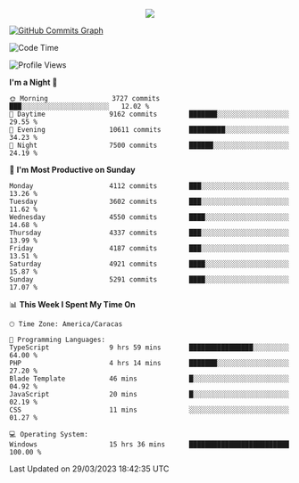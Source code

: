 <p align="center">
  <a href="http://www.github.com/thevacs">
    <img src="https://github-readme-streak-stats.herokuapp.com/?user=thevacs&stroke=ffffff&background=1c1917&ring=0891b2&fire=0891b2&currStreakNum=ffffff&currStreakLabel=0891b2&sideNums=ffffff&sideLabels=ffffff&dates=ffffff&hide_border=true" />
  </a>
  
  <a href="http://www.github.com/thevacs"><img src="https://github-readme-activity-graph.cyclic.app/graph?username=thevacs&bg_color=000000&color=ffffff&line=ff0000&point=ebebeb&area=true&hide_border=true" alt="GitHub Commits Graph" /></a>
  
</p>

<!--START_SECTION:waka-->
![Code Time](http://img.shields.io/badge/Code%20Time-1%2C273%20hrs%2048%20mins-blue)

![Profile Views](http://img.shields.io/badge/Profile%20Views-0-blue)

**I'm a Night 🦉** 

```text
🌞 Morning                3727 commits        ███░░░░░░░░░░░░░░░░░░░░░░   12.02 % 
🌆 Daytime                9162 commits        ███████░░░░░░░░░░░░░░░░░░   29.55 % 
🌃 Evening                10611 commits       █████████░░░░░░░░░░░░░░░░   34.23 % 
🌙 Night                  7500 commits        ██████░░░░░░░░░░░░░░░░░░░   24.19 % 
```
📅 **I'm Most Productive on Sunday** 

```text
Monday                   4112 commits        ███░░░░░░░░░░░░░░░░░░░░░░   13.26 % 
Tuesday                  3602 commits        ███░░░░░░░░░░░░░░░░░░░░░░   11.62 % 
Wednesday                4550 commits        ████░░░░░░░░░░░░░░░░░░░░░   14.68 % 
Thursday                 4337 commits        ███░░░░░░░░░░░░░░░░░░░░░░   13.99 % 
Friday                   4187 commits        ███░░░░░░░░░░░░░░░░░░░░░░   13.51 % 
Saturday                 4921 commits        ████░░░░░░░░░░░░░░░░░░░░░   15.87 % 
Sunday                   5291 commits        ████░░░░░░░░░░░░░░░░░░░░░   17.07 % 
```


📊 **This Week I Spent My Time On** 

```text
🕑︎ Time Zone: America/Caracas

💬 Programming Languages: 
TypeScript               9 hrs 59 mins       ████████████████░░░░░░░░░   64.00 % 
PHP                      4 hrs 14 mins       ███████░░░░░░░░░░░░░░░░░░   27.20 % 
Blade Template           46 mins             █░░░░░░░░░░░░░░░░░░░░░░░░   04.92 % 
JavaScript               20 mins             █░░░░░░░░░░░░░░░░░░░░░░░░   02.19 % 
CSS                      11 mins             ░░░░░░░░░░░░░░░░░░░░░░░░░   01.27 % 

💻 Operating System: 
Windows                  15 hrs 36 mins      █████████████████████████   100.00 % 
```


 Last Updated on 29/03/2023 18:42:35 UTC
<!--END_SECTION:waka-->
